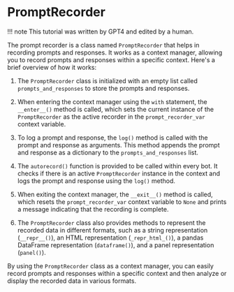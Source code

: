 # PromptRecorder

!!! note
    This tutorial was written by GPT4 and edited by a human.

The prompt recorder is a class named `PromptRecorder` that helps in recording prompts and responses. It works as a context manager, allowing you to record prompts and responses within a specific context. Here's a brief overview of how it works:

1. The `PromptRecorder` class is initialized with an empty list called `prompts_and_responses` to store the prompts and responses.

2. When entering the context manager using the `with` statement, the `__enter__()` method is called, which sets the current instance of the `PromptRecorder` as the active recorder in the `prompt_recorder_var` context variable.

3. To log a prompt and response, the `log()` method is called with the prompt and response as arguments. This method appends the prompt and response as a dictionary to the `prompts_and_responses` list.

4. The `autorecord()` function is provided to be called within every bot. It checks if there is an active `PromptRecorder` instance in the context and logs the prompt and response using the `log()` method.

5. When exiting the context manager, the `__exit__()` method is called, which resets the `prompt_recorder_var` context variable to `None` and prints a message indicating that the recording is complete.

6. The `PromptRecorder` class also provides methods to represent the recorded data in different formats, such as a string representation (`__repr__()`), an HTML representation (`_repr_html_()`), a pandas DataFrame representation (`dataframe()`), and a panel representation (`panel()`).

By using the `PromptRecorder` class as a context manager, you can easily record prompts and responses within a specific context and then analyze or display the recorded data in various formats.

